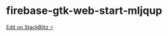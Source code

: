 # firebase-gtk-web-start-mljqup

[Edit on StackBlitz ⚡️](https://stackblitz.com/edit/firebase-gtk-web-start-mljqup)